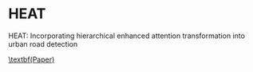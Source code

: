 # HEAT
HEAT: Incorporating hierarchical enhanced attention transformation into urban road detection

[\textbf(Paper)](https://ietresearch.onlinelibrary.wiley.com/doi/full/10.1049/itr2.12360)
